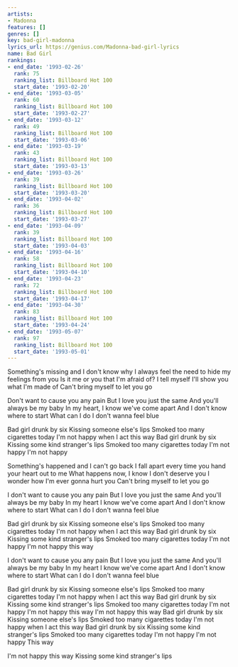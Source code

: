```yaml
---
artists:
- Madonna
features: []
genres: []
key: bad-girl-madonna
lyrics_url: https://genius.com/Madonna-bad-girl-lyrics
name: Bad Girl
rankings:
- end_date: '1993-02-26'
  rank: 75
  ranking_list: Billboard Hot 100
  start_date: '1993-02-20'
- end_date: '1993-03-05'
  rank: 60
  ranking_list: Billboard Hot 100
  start_date: '1993-02-27'
- end_date: '1993-03-12'
  rank: 49
  ranking_list: Billboard Hot 100
  start_date: '1993-03-06'
- end_date: '1993-03-19'
  rank: 43
  ranking_list: Billboard Hot 100
  start_date: '1993-03-13'
- end_date: '1993-03-26'
  rank: 39
  ranking_list: Billboard Hot 100
  start_date: '1993-03-20'
- end_date: '1993-04-02'
  rank: 36
  ranking_list: Billboard Hot 100
  start_date: '1993-03-27'
- end_date: '1993-04-09'
  rank: 39
  ranking_list: Billboard Hot 100
  start_date: '1993-04-03'
- end_date: '1993-04-16'
  rank: 58
  ranking_list: Billboard Hot 100
  start_date: '1993-04-10'
- end_date: '1993-04-23'
  rank: 72
  ranking_list: Billboard Hot 100
  start_date: '1993-04-17'
- end_date: '1993-04-30'
  rank: 83
  ranking_list: Billboard Hot 100
  start_date: '1993-04-24'
- end_date: '1993-05-07'
  rank: 97
  ranking_list: Billboard Hot 100
  start_date: '1993-05-01'
---
```

Something's missing and I don't know why
I always feel the need to hide my feelings from you
Is it me or you that I'm afraid of?
I tell myself I'll show you what I'm made of
Can't bring myself to let you go


Don't want to cause you any pain
But I love you just the same
And you'll always be my baby
In my heart, I know we've come apart
And I don't know where to start
What can I do
I don't wanna feel blue


Bad girl drunk by six
Kissing someone else's lips
Smoked too many cigarettes today
I'm not happy when I act this way
Bad girl drunk by six
Kissing some kind stranger's lips
Smoked too many cigarettes today
I'm not happy
I'm not happy


Something's happened and I can't go back
I fall apart every time you hand your heart out to me
What happens now, I know I don't deserve you
I wonder how I'm ever gonna hurt you
Can't bring myself to let you go


I don't want to cause you any pain
But I love you just the same
And you'll always be my baby
In my heart I know we've come apart
And I don't know where to start
What can I do
I don't wanna feel blue


Bad girl drunk by six
Kissing someone else's lips
Smoked too many cigarettes today
I'm not happy when I act this way
Bad girl drunk by six
Kissing some kind stranger's lips
Smoked too many cigarettes today
I'm not happy
I'm not happy this way


I don't want to cause you any pain
But I love you just the same
And you'll always be my baby
In my heart I know we've come apart
And I don't know where to start
What can I do
I don't wanna feel blue


Bad girl drunk by six
Kissing someone else's lips
Smoked too many cigarettes today
I'm not happy when I act this way
Bad girl drunk by six
Kissing some kind stranger's lips
Smoked too many cigarettes today
I'm not happy
I'm not happy this way
I'm not happy this way
Bad girl drunk by six
Kissing someone else's lips
Smoked too many cigarettes today
I'm not happy when I act this way
Bad girl drunk by six
Kissing some kind stranger's lips
Smoked too many cigarettes today
I'm not happy
I'm not happy
This way


I'm not happy this way
Kissing some kind stranger's lips
